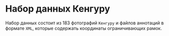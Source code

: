 # Набор данных Кенгуру

 Набор данных состоит из 183 фотографий `Кенгуру` и файлов аннотаций в формате `XML`, которые содержать координаты ограничивающих рамок.
